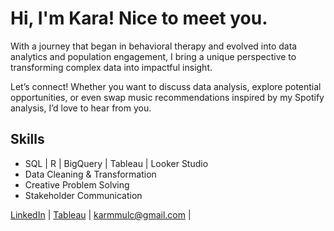 # Hi, I'm Kara! Nice to meet you.

With a journey that began in behavioral therapy and evolved into data analytics and population engagement, I bring a unique perspective to transforming complex data into impactful insight.

Let’s connect! Whether you want to discuss data analysis, explore potential opportunities, or even swap music recommendations inspired by my Spotify analysis, I’d love to hear from you.

## Skills
- SQL | R  | BigQuery | Tableau | Looker Studio
- Data Cleaning & Transformation
- Creative Problem Solving
- Stakeholder Communication

[LinkedIn](https://www.linkedin.com/in/kara-mulcahy/) | [Tableau](https://public.tableau.com/app/profile/karam/vizzes)  | karmmulc@gmail.com |


